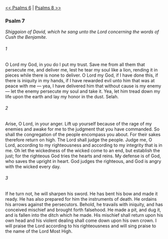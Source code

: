 [<< Psalms 6](Psalms%206.md)  |  [Psalms 8 >>](Psalms%208.md)

### Psalm 7

*Shiggaion of David, which he sang unto the Lord concerning the words of Cush the Benjamite.*

###### 1
O Lord my God, in you do I put my trust. Save me from all them that persecute me, and deliver me, lest he tear my soul like a lion, rending it in pieces while there is none to deliver. O Lord my God, if I have done this, if there is iniquity in my hands, if I have rewarded evil unto him that was at peace with me — yea, I have delivered him that without cause is my enemy — let the enemy persecute my soul and take it. Yea, let him tread down my life upon the earth and lay my honor in the dust. Selah.

###### 2
Arise, O Lord, in your anger. Lift up yourself because of the rage of my enemies and awake for me to the judgment that you have commanded. So shall the congregation of the people encompass you about. For their sakes therefore return on high. The Lord shall judge the people. Judge me, O Lord, according to my righteousness and according to my integrity that is in me. Oh let the wickedness of the wicked come to an end, but establish the just; for the righteous God tries the hearts and reins. My defense is of God, who saves the upright in heart. God judges the righteous, and God is angry with the wicked every day.

###### 3
If he turn not, he will sharpen his sword. He has bent his bow and made it ready. He has also prepared for him the instruments of death. He ordains his arrows against the persecutors. Behold, he travails with iniquity, and has conceived mischief and brought forth falsehood. He made a pit, and dug it, and is fallen into the ditch which he made. His mischief shall return upon his own head and his violent dealing shall come down upon his own crown. I will praise the Lord according to his righteousness and will sing praise to the name of the Lord Most High.